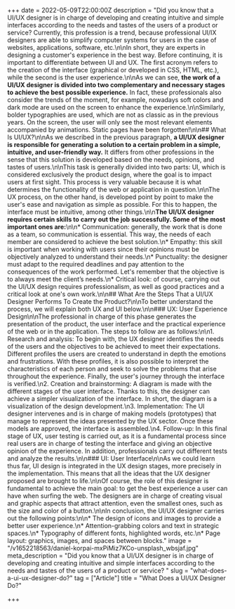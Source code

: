 +++
date = 2022-05-09T22:00:00Z
description = "Did you know that a UI/UX designer is in charge of developing and creating intuitive and simple interfaces according to the needs and tastes of the users of a product or service? Currently, this profession is a trend, because professional UI/IX designers are able to simplify computer systems for users in the case of websites, applications, software, etc.\n\nIn short, they are experts in designing a customer's experience in the best way. Before continuing, it is important to differentiate between UI and UX. The first acronym refers to the creation of the interface (graphical or developed in CSS, HTML, etc.), while the second is the user experience.\n\nAs we can see, **the work of a UI/UX designer is divided into two complementary and necessary stages to achieve the best possible experience.** In fact, these professionals also consider the trends of the moment, for example, nowadays soft colors and dark mode are used on the screen to enhance the experience.\n\nSimilarly, bolder typographies are used, which are not as classic as in the previous years. On the screen, the user will only see the most relevant elements accompanied by animations. Static pages have been forgotten!\n\n## What Is UI/UX?\n\nAs we described in the previous paragraph, **a UI/UX designer is responsible for generating a solution to a certain problem in a simple, intuitive, and user-friendly way.** It differs from other professions in the sense that this solution is developed based on the needs, opinions, and tastes of users.\n\nThis task is generally divided into two parts: UI, which is considered exclusively the product design, where the goal is to impact users at first sight. This process is very valuable because it is what determines the functionality of the web or application in question.\n\nThe UX process, on the other hand, is developed point by point to make the user's ease and navigation as simple as possible. For this to happen, the interface must be intuitive, among other things.\n\n**The UI/UX designer requires certain skills to carry out the job successfully. Some of the most important ones are:**\n\n* Communication: generally, the work that is done as a team, so communication is essential. This way, the needs of each member are considered to achieve the best solution.\n* Empathy: this skill is important when working with users since their opinions must be objectively analyzed to understand their needs.\n* Punctuality: the designer must adapt to the required deadlines and pay attention to the consequences of the work performed. Let's remember that the objective is to always meet the client’s needs.\n* Critical look: of course, carrying out the UI/UX design requires professionalism, as well as good practices and a critical look at one's own work.\n\n## What Are the Steps That a UI/UX Designer Performs To Create the Product?\n\nTo better understand the process, we will explain both UX and UI below.\n\n### UX: User Experience Design\n\nThe professional in charge of this phase generates the presentation of the product, the user interface and the practical experience of the web or in the application. The steps to follow are as follows:\n\n1. Research and analysis: To begin with, the UX designer identifies the needs of the users and the objectives to be achieved to meet their expectations. Different profiles the users are created to understand in depth the emotions and frustrations. With these profiles, it is also possible to interpret the characteristics of each person and seek to solve the problems that arise throughout the experience. Finally, the user's journey through the interface is verified.\n2. Creation and brainstorming: A diagram is made with the different stages of the user interface. Thanks to this, the designer can achieve a simpler visualization of the interface. In short, the diagram is a visualization of the design development.\n3. Implementation: The UI designer intervenes and is in charge of making models (prototypes) that manage to represent the ideas presented by the UX sector. Once these models are approved, the interface is assembled.\n4. Follow-up: In this final stage of UX, user testing is carried out, as it is a fundamental process since real users are in charge of testing the interface and giving an objective opinion of the experience. In addition, professionals carry out different tests and analyze the results.\n\n### UI: User Interface\n\nAs we could learn thus far, UI design is integrated in the UX design stages, more precisely in the implementation. This means that all the ideas that the UX designer proposed are brought to life.\n\nOf course, the role of this designer is fundamental to achieve the main goal: to get the best experience a user can have when surfing the web. The designers are in charge of creating visual and graphic aspects that attract attention, even the smallest ones, such as the size and color of a button.\n\nIn conclusion, the UI/UX designer carries out the following points:\n\n* The design of icons and images to provide a better user experience.\n* Attention-grabbing colors and text in strategic spaces.\n* Typography of different fonts, highlighted words, etc.\n* Page layout: graphics, images, and spaces between blocks."
image = "/v1652218563/daniel-korpai-mxPiMiz7KCo-unsplash_wbsjaf.jpg"
meta_description = "Did you know that a UI/UX designer is in charge of developing and creating intuitive and simple interfaces according to the needs and tastes of the users of a product or service? "
slug = "what-does-a-ui-ux-designer-do?"
tag = ["Article"]
title = "What Does a UI/UX Designer Do?"

+++

